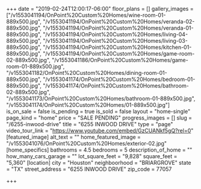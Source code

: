 +++
date = "2019-02-24T12:00:17-06:00"
floor_plans = []
gallery_images = ["/v1553041194/OnPoint%20Custom%20Homes/wine-room-01-889x500.jpg", "/v1553041194/OnPoint%20Custom%20Homes/veranda-02-889x500.jpg", "/v1553041194/OnPoint%20Custom%20Homes/veranda-01-889x500.jpg", "/v1553041194/OnPoint%20Custom%20Homes/living-04-889x500.jpg", "/v1553041194/OnPoint%20Custom%20Homes/living-03-889x500.jpg", "/v1553041194/OnPoint%20Custom%20Homes/kitchen-01-889x500.jpg", "/v1553041194/OnPoint%20Custom%20Homes/game-room-02-889x500.jpg", "/v1553041186/OnPoint%20Custom%20Homes/game-room-01-889x500.jpg", "/v1553041182/OnPoint%20Custom%20Homes/dining-room-01-889x500.jpg", "/v1553041174/OnPoint%20Custom%20Homes/bedroom-01-889x500.jpg", "/v1553041174/OnPoint%20Custom%20Homes/bathroom-02-889x500.jpg", "/v1553041173/OnPoint%20Custom%20Homes/bathroom-01-889x500.jpg", "/v1553041174/OnPoint%20Custom%20Homes/01-889x500.jpg"]
is_on_sale = false
is_pending = true
is_sold = false
layout = "home-single"
page_kind = "home"
price = "SALE PENDING"
progress_images = []
slug = "/6255-inwood-drive"
title = "6255 INWOOD DRIVE"
type = "page"
video_tour_link = "https://www.youtube.com/embed/GzCUANkf5gQ?rel=0"
[featured_image]
alt_text = ""
home_featured_image = "/v1553041076/OnPoint%20Custom%20Homes/exterior-02.jpg"
[home_specifics]
bathrooms = 4.5
bedrooms = 5
description_of_home = ""
how_many_cars_garage = ""
lot_square_feet = "9,828"
square_feet = "5,360"
[location]
city = "Houston"
neighboorhood = "BRIARGROVE"
state = "TX"
street_address = "6255 INWOOD DRIVE"
zip_code = 77057

+++
